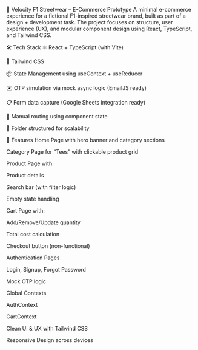 🚀 Velocity F1 Streetwear – E-Commerce Prototype
A minimal e-commerce experience for a fictional F1-inspired streetwear brand, built as part of a design + development task. The project focuses on structure, user experience (UX), and modular component design using React, TypeScript, and Tailwind CSS.

🛠️ Tech Stack
⚛️ React + TypeScript (with Vite)

🎨 Tailwind CSS

📦 State Management using useContext + useReducer

✉️ OTP simulation via mock async logic (EmailJS ready)

📋 Form data capture (Google Sheets integration ready)

🧠 Manual routing using component state

📂 Folder structured for scalability

🔧 Features
Home Page with hero banner and category sections

Category Page for “Tees” with clickable product grid

Product Page with:

Product details

Search bar (with filter logic)

Empty state handling

Cart Page with:

Add/Remove/Update quantity

Total cost calculation

Checkout button (non-functional)

Authentication Pages

Login, Signup, Forgot Password

Mock OTP logic

Global Contexts

AuthContext

CartContext

Clean UI & UX with Tailwind CSS

Responsive Design across devices
